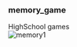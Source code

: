 ﻿### memory_game
HighSchool games 
<br/>
![memory1](https://user-images.githubusercontent.com/62243649/150594413-fbf90600-1780-446b-9e5c-8d6d1b76b0fc.PNG)
